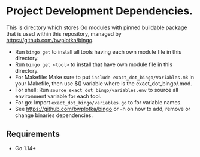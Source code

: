 # Project Development Dependencies.

This is directory which stores Go modules with pinned buildable package that is used within this repository, managed by https://github.com/bwplotka/bingo.

* Run `bingo get` to install all tools having each own module file in this directory.
* Run `bingo get <tool>` to install <tool> that have own module file in this directory.
* For Makefile: Make sure to put `include exact_dot_bingo/Variables.mk` in your Makefile, then use $(<upper case tool name>) variable where <tool> is the exact_dot_bingo/<tool>.mod.
* For shell: Run `source exact_dot_bingo/variables.env` to source all environment variable for each tool.
* For go: Import `exact_dot_bingo/variables.go` to for variable names.
* See https://github.com/bwplotka/bingo or -h on how to add, remove or change binaries dependencies.

## Requirements

* Go 1.14+
